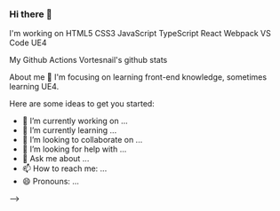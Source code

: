 ### Hi there 👋
I'm working on
HTML5 CSS3 JavaScript TypeScript React Webpack VS Code UE4

My Github Actions
Vortesnail's github stats

About me
🍉 I'm focusing on learning front-end knowledge, sometimes learning UE4.

Here are some ideas to get you started:

- 🔭 I’m currently working on ...
- 🌱 I’m currently learning ...
- 👯 I’m looking to collaborate on ...
- 🤔 I’m looking for help with ...
- 💬 Ask me about ...
- 📫 How to reach me: ...
- 😄 Pronouns: ...

-->

